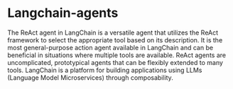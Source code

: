 # Langchain-agents

The ReAct agent in LangChain is a versatile agent that utilizes the ReAct framework to select the appropriate tool based on its description. It is the most general-purpose action agent available in LangChain and can be beneficial in situations where multiple tools are available. ReAct agents are uncomplicated, prototypical agents that can be flexibly extended to many tools. LangChain is a platform for building applications using LLMs (Language Model Microservices) through composability.
